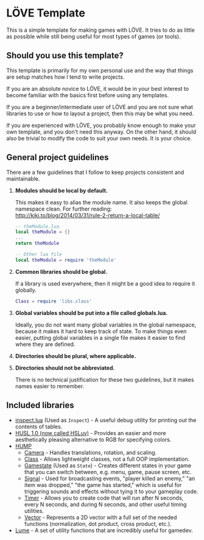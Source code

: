 

LÖVE Template
=============

This is a simple template for making games with LÖVE. It tries to do as little as possible while still being useful for most types of games (or tools).

## Should you use this template?

This template is primarily for my own personal use and the way that things are setup matches how I tend to write projects.

If you are an absolute novice to LÖVE, it would be in your best interest to become familiar with the basics first before using any templates.

If you are a beginner/intermediate user of LÖVE and you are not sure what libraries to use or how to layout a project, then this may be what you need.

If you are experienced with LÖVE, you probably know enough to make your own template, and you don't need this anyway. On the other hand, it should also be trivial to modify the code to suit your own needs. It is your choice.

## General project guidelines

There are a few guidelines that I follow to keep projects consistent and maintainable.

1. **Modules should be local by default.** 

    This makes it easy to alias the module name. It also keeps the global namespace clean. For further reading: http://kiki.to/blog/2014/03/31/rule-2-return-a-local-table/

    ```lua
    -- theModule.lua
    local theModule = {}
    ...
    return theModule
    ```

    ```lua
    -- Other lua file
    local theModule = require 'theModule'
    ```

2. **Common libraries should be global.**

    If a library is used everywhere, then it might be a good idea to require it globally.

    ```lua
    Class = require 'libs.class'
    ```

3. **Global variables should be put into a file called globals.lua.** 

    Ideally, you do not want many global variables in the global namespace, because it makes it hard to keep track of state. To make things even easier, putting global variables in a single file makes it easier to find where they are defined.

4. **Directories should be plural, where applicable.**

5. **Directories should not be abbreviated.**

    There is no technical justification for these two guidelines, but it makes names easier to remember.
    
## Included libraries

* [inspect.lua](https://github.com/kikito/inspect.lua) (Used as `Inspect`) - A useful debug utility for printing out the contents of tables.
* [HUSL 1.0 (now called HSLuv)](https://github.com/hsluv/hsluv-lua) - Provides an easier and more aesthetically pleasing alternative to RGB for specifying colors.
* [HUMP](https://github.com/vrld/hump)
    * [Camera](http://hump.readthedocs.io/en/latest/camera.html) -  Handles translations, rotation, and scaling.
    * [Class](http://hump.readthedocs.io/en/latest/class.html) - Allows lightweight classes, not a full OOP implementation.
    * [Gamestate](http://hump.readthedocs.io/en/latest/gamestate.html) (Used as `State`) - Creates different states in your game that you can switch between, e.g. menu, game, pause screen, etc.
    * [Signal](http://hump.readthedocs.io/en/latest/signal.html) - Used for broadcasting events, "player killed an enemy," "an item was dropped," "the game has started," which is useful for triggering sounds and effects without tying it to your gameplay code.
    * [Timer](http://hump.readthedocs.io/en/latest/timer.html) - Allows you to create code that will run after N seconds, every N seconds, and during N seconds, and other useful timing utilities.
    * [Vector](http://hump.readthedocs.io/en/latest/vector.html) - Represents a 2D vector with a full set of the needed functions (normalization, dot product, cross product, etc.).
* [Lume](https://github.com/rxi/lume) - A set of utility functions that are incredibly useful for gamedev.
